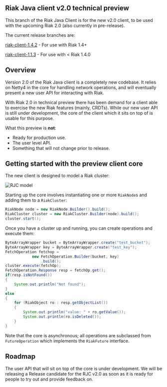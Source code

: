 ## Riak Java client v2.0 technical preview

This branch of the Riak Java Client is for the new v2.0 client, to be used with the
upcoming Riak 2.0 (also currently in pre-release). 

The current release branches are:

[riak-client-1.4.2](https://github.com/basho/riak-java-client/tree/1.4.2) - For use with Riak 1.4+

[riak-client-1.1.3](https://github.com/basho/riak-java-client/tree/1.1.3) - For use with < Riak 1.4.0

## Overview

Version 2.0 of the Riak Java client is a completely new codebase. It relies on 
Netty4 in the core for handling network operations, and will eventually present 
a new user API for interacting with Riak.

With Riak 2.0 in technical preview there has been demand for a client able to 
exercise the new Riak features (mainly, CRDTs). While our new user API is still 
under development, the core of the client which it sits on top of is usable 
for this purpose. 

What this preview is **not**: 

- Ready for production use.
- The user level API. 
- Something that will not change prior to release.

## Getting started with the preview client core

The new client is designed to model a Riak cluster:

![RJC model](http://brianroach.info/blog/wp-content/uploads/2013/10/RJC2.png)

Starting up the core involves instantiating one or more `RiakNode`s and 
adding them to a `RiakCluster`:

```java
RiakNode node = new RiakNode.Builder().build();
RiakCluster cluster = new RiakCluster.Builder(node).build();
cluster.start();
```

Once you have a cluster up and running, you can create operations and execute them:

```java
ByteArrayWrapper bucket = ByteArrayWrapper.create("test_bucket");
ByteArrayWrapper key = ByteArrayWrapper.create("test_key");
FetchOperation fetchop =
            new FetchOperation.Builder(bucket, key)
                .build();
cluster.execute(fetchOp);
FetchOperation.Response resp = fetchOp.get();
if(resp.isNotFound()) 
{
    System.out.println("Not found");
} 
else 
{
    for (RiakObject ro : resp.getObjectList())
    {
        System.out.println("value: " + ro.getValue());
        System.out.println(ro.isDeleted());
    }
}
```

Note that the core is asynchronous; all operations are subclassed from `FutureOperation`
which implements the `RiakFuture` interface. 

## Roadmap

The user API that will sit on top of the core is under development. We will be releasing 
a Release candidate for the RJC v2.0 as soon as it is ready for people to try out and 
provide feedback on.
